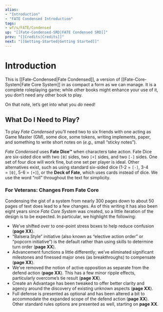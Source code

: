 ```yaml
---
alias:
- "Introduction"
- "FATE Condensed Introduction"
tags:
- wf/s/FATE/Condensed
up: "[[Fate-Condensed-SRD|FATE Condensed SRD]]"
prev: "[[Credits|Credits]]"
next: "[[Getting-Started|Getting Started]]"
---
```

# Introduction

This is [[Fate-Condensed|Fate Condensed]], a version of [[Fate-Core-System|Fate Core System]] in as compact a form as we can manage. It is a complete roleplaying game; while other books might enhance your use of it, you don’t need any other book to play.

On that note, let’s get into what you _do_ need!

## What Do I Need to Play?

To play _Fate Condensed_ you’ll need two to six friends with one acting as Game Master (GM), some dice, some tokens, writing implements, paper, and something to write short notes on (_e.g.,_ small “sticky notes”).

_Fate Condensed_ uses **Fate Dice™** when characters take action. Fate Dice are six-sided dice with two `[0]` sides, two `[+]` sides, and two `[-]` sides. One set of four dice will work fine, but one set per player is ideal. Other alternatives exist, such as using standard six-sided dice (1-2 = `[-]`, 3-4 = `[0]`, 5-6 = `[+]`), or the **Deck of Fate**, which uses cards instead of dice. We use the word “roll” throughout the text for simplicity.

### For Veterans: Changes From Fate Core

Condensing the gist of a system from nearly 300 pages down to about 50 pages of text does lead to a few changes. As of this writing it has also been eight years since _Fate Core System_ was created, so a little iteration of the design is to be expected. In particular, we highlight the following:

- We’ve shifted over to one-point stress boxes to help reduce confusion (**page XX**).
- “Balsera Style” initiative (also known as “elective action order” or “popcorn initiative”) is the default rather than using skills to determine turn order (**page XX**).
- Advancement functions a little differently; we’ve eliminated significant milestones and finessed major ones (as breakthroughs) to compensate (**page XX**).
- We’ve removed the notion of active opposition as separate from the defend action (**page XX**). This has a few minor ripple effects, particularly overcome’s tie result (**page XX**).
- Create an Advantage has been tweaked to offer better clarity and agency around the discovery of existing unknown aspects (**page XX**).
- Full defense is presented as optional and has been altered a bit to accommodate the expanded scope of the defend action (**page XX**). Other standard rules options are presented as well, starting on **page XX**.